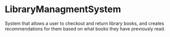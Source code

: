 # LibraryManagmentSystem
System that allows a user to checkout and return library books, and creates recommendations for them based on what books they have previously read.
